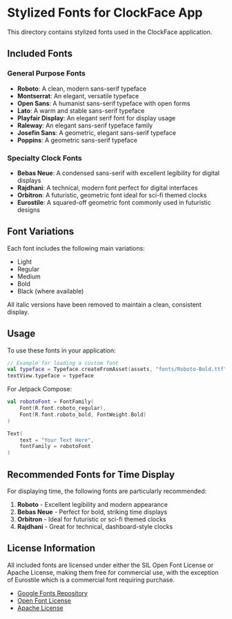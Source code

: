 # Stylized Fonts for ClockFace App

This directory contains stylized fonts used in the ClockFace application.

## Included Fonts

### General Purpose Fonts
- **Roboto**: A clean, modern sans-serif typeface
- **Montserrat**: An elegant, versatile typeface
- **Open Sans**: A humanist sans-serif typeface with open forms
- **Lato**: A warm and stable sans-serif typeface
- **Playfair Display**: An elegant serif font for display usage
- **Raleway**: An elegant sans-serif typeface family
- **Josefin Sans**: A geometric, elegant sans-serif typeface
- **Poppins**: A geometric sans-serif typeface

### Specialty Clock Fonts
- **Bebas Neue**: A condensed sans-serif with excellent legibility for digital displays
- **Rajdhani**: A technical, modern font perfect for digital interfaces
- **Orbitron**: A futuristic, geometric font ideal for sci-fi themed clocks
- **Eurostile**: A squared-off geometric font commonly used in futuristic designs

## Font Variations

Each font includes the following main variations:
- Light
- Regular
- Medium
- Bold
- Black (where available)

All italic versions have been removed to maintain a clean, consistent display.

## Usage

To use these fonts in your application:

```kotlin
// Example for loading a custom font
val typeface = Typeface.createFromAsset(assets, "fonts/Roboto-Bold.ttf")
textView.typeface = typeface
```

For Jetpack Compose:

```kotlin
val robotoFont = FontFamily(
    Font(R.font.roboto_regular),
    Font(R.font.roboto_bold, FontWeight.Bold)
)

Text(
    text = "Your Text Here",
    fontFamily = robotoFont
)
```

## Recommended Fonts for Time Display

For displaying time, the following fonts are particularly recommended:

1. **Roboto** - Excellent legibility and modern appearance
2. **Bebas Neue** - Perfect for bold, striking time displays
3. **Orbitron** - Ideal for futuristic or sci-fi themed clocks
4. **Rajdhani** - Great for technical, dashboard-style clocks

## License Information

All included fonts are licensed under either the SIL Open Font License or Apache License, making them free for commercial use, with the exception of Eurostile which is a commercial font requiring purchase.

- [Google Fonts Repository](https://github.com/google/fonts)
- [Open Font License](https://scripts.sil.org/cms/scripts/page.php?site_id=nrsi&id=OFL)
- [Apache License](https://www.apache.org/licenses/LICENSE-2.0)
